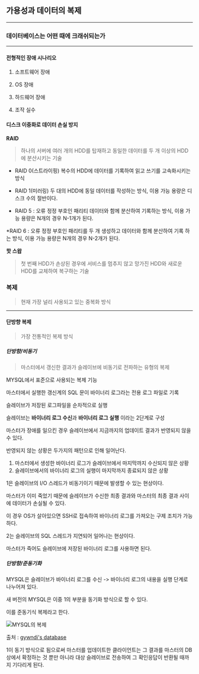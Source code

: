 ## 가용성과 데이터의 복제
---

### 데이터베이스는 어떤 때에 크래쉬되는가
---

#### 전형적인 장애 시나리오

1. 소프트웨어 장애

2. OS 장애

3. 하드웨어 장애

4. 조작 실수

#### 디스크 이중화로 데이터 손실 방지

**RAID**
>하나의 서버에 여러 개의 HDD를 탑재하고 동일한 데이터를 두 개 이상의 HDD에 분산시키는 기술

* RAID 0(스트라이핑) 복수의 HDD에 데이터를 기록하여 읽고 쓰기를 고속화시키는 방식

* RAID 1(미러링) 두 대의 HDD에 동일 데이터를 작성하는 방식, 이용 가능 용량은 디스크 수의 절반이다.

* RAID 5 : 오류 정정 부호인 패리티 데이터와 함께 분산하여 기록하는 방식, 이용 가능 용량은 N개의 경우 N-1개가 된다.

*RAID 6 : 오류 정정 부호인 패리티를 두 개 생성하고 데이터와 함께 분산하여 기록 하는 방식, 이용 가능 용량은 N개의 경우 N-2개가 된다.

**핫 스왑**
>첫 번째 HDD가 손상된 경우에 서비스를 멈추지 않고 망가진 HDD와 새로운 HDD를 교체하여 복구하는 기술

### 복제
>현재 가장 널리 사용되고 있는 중복화 방식
---

#### 단방향 복제
>가장 전통적인 복제 방식

##### 단방향/비동기
>마스터에서 갱신한 결과가 슬레이브에 비동기로 전파하는 유형의 복제

MYSQL에서 표준으로 사용되는 복제 기능

마스터에서 실행한 갱신계의 SQL 문이 바이너리 로그라는 전용 로그 파일로 기록

슬레이브가 저장된 로그파일을 순차적으로 실행

슬레이브는 **바이너리 로그 수신**과  **바이너리 로그 실행** 이라는 2단계로 구성

마스터가 장애를 일으킨 경우 슬레이브에서 지금까지의 업데이트 결과가 반영되지 않을 수 있다.

반영되지 않는 상황은 두가지의 패턴으로 인해 일어난다.

1. 마스터에서 생성한 바이너리 로그가 슬레이브에서 마지막까지 수신되지 않은 상황
2. 슬레이브에서의 바이너리 로그의 실행이 마지막까지 종료되지 않은 상황


1은 슬레이브의 I/O 스레드가 비동기이기 때문에 발생할 수 있는 현상이다.

마스터가 이미 죽었기 때문에 슬레이브가 수신한 최종 결과와 마스터의 최종 결과 사이에 데이터가 손실될 수 있다.

이 경우 OS가 살아있으면 SSH로 접속하여 바이너리 로그를 가져오는 구제 조치가 가능하다.

2는 슬레이브의 SQL 스레드가 지연되어 일어나는 현상이다.

마스터가 죽어도 슬레이브에 저장된 바이너리 로그를 사용하면 된다.

##### 단방향/준동기화

MYSQL은 슬레이브가 바이너리 로그를 수신 -> 바이너리 로그의 내용을 실행 단계로 나누어져 있다.

새 버전의 MYSQL은 이중 1의 부분을 동기화 방식으로 할 수 있다.

이를 준동기식 복제라고 한다.

![MYSQL의 복제](http://gywn.net/wp-content/uploads/2017/06/mysql-semisync-5.7.png)

출처 : [gywndi's database](http://gywn.net/tag/semi-sync-replication/)

1이 동기 방식으로 됨으로써 마스터를 업데이트한 클라이언트는 그 결과를 마스터의 DB상에서 확정하는 것 뿐만 아니라 대상 슬레이브로 전송하여 그 확인응답이 반환될 때까지 기다리게 된다.